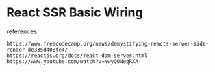 # React SSR Basic Wiring


references:
```
https://www.freecodecamp.org/news/demystifying-reacts-server-side-render-de335d408fe4/
https://reactjs.org/docs/react-dom-server.html
https://www.youtube.com/watch?v=NwyQONeqRXA
```
